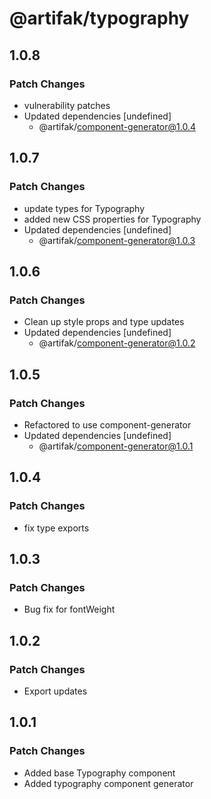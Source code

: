 # @artifak/typography

## 1.0.8

### Patch Changes

- vulnerability patches
- Updated dependencies [undefined]
  - @artifak/component-generator@1.0.4

## 1.0.7

### Patch Changes

- update types for Typography
- added new CSS properties for Typography
- Updated dependencies [undefined]
  - @artifak/component-generator@1.0.3

## 1.0.6

### Patch Changes

- Clean up style props and type updates
- Updated dependencies [undefined]
  - @artifak/component-generator@1.0.2

## 1.0.5

### Patch Changes

- Refactored to use component-generator
- Updated dependencies [undefined]
  - @artifak/component-generator@1.0.1

## 1.0.4

### Patch Changes

- fix type exports

## 1.0.3

### Patch Changes

- Bug fix for fontWeight

## 1.0.2

### Patch Changes

- Export updates

## 1.0.1

### Patch Changes

- Added base Typography component
- Added typography component generator
